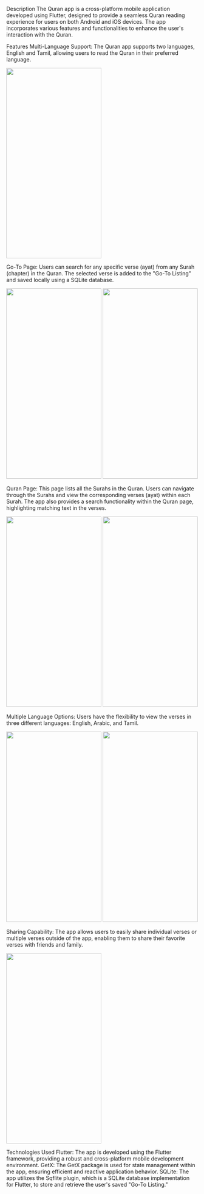 Description
The Quran app is a cross-platform mobile application developed using Flutter, designed to provide a seamless Quran reading experience for users on both Android and iOS devices. The app incorporates various features and functionalities to enhance the user's interaction with the Quran.

Features
Multi-Language Support: The Quran app supports two languages, English and Tamil, allowing users to read the Quran in their preferred language.

<img src="https://github.com/Laiq37/mahsa_chat/assets/51846274/4b427200-0d29-4ac1-98db-95e91f3f676e" width=250 height=500 >

Go-To Page: Users can search for any specific verse (ayat) from any Surah (chapter) in the Quran. The selected verse is added to the "Go-To Listing" and saved locally using a SQLite database.

<img src="https://github.com/Laiq37/mahsa_chat/assets/51846274/33d9c08d-f6f3-4b9d-8640-b66714ff068f" width=250 height=500 >
<img src="https://github.com/Laiq37/mahsa_chat/assets/51846274/9781039f-e6bf-45c2-9d7e-0b9a27bfdd17" width=250 height=500 >

Quran Page: This page lists all the Surahs in the Quran. Users can navigate through the Surahs and view the corresponding verses (ayat) within each Surah. The app also provides a search functionality within the Quran page, highlighting matching text in the verses.

<img src="https://github.com/Laiq37/mahsa_chat/assets/51846274/709cc09b-5234-445c-81d1-cb2539d68580" width=250 height=500 >
<img src="https://github.com/Laiq37/mahsa_chat/assets/51846274/d8ed2d25-8e08-4c9e-a5ec-275a311cf817" width=250 height=500 >

Multiple Language Options: Users have the flexibility to view the verses in three different languages: English, Arabic, and Tamil.

<img src="https://github.com/Laiq37/mahsa_chat/assets/51846274/89634749-f595-453c-afe8-fa864ab98579" width=250 height=500 >
<img src="https://github.com/Laiq37/mahsa_chat/assets/51846274/3d193e75-d8ce-47ac-909c-99a07e2ac3fc" width=250 height=500 >

Sharing Capability: The app allows users to easily share individual verses or multiple verses outside of the app, enabling them to share their favorite verses with friends and family.

<img src="https://github.com/Laiq37/mahsa_chat/assets/51846274/7e1233e4-f666-40c8-ba53-0ae74838c323" width=250 height=500 >

Technologies Used
Flutter: The app is developed using the Flutter framework, providing a robust and cross-platform mobile development environment.
GetX: The GetX package is used for state management within the app, ensuring efficient and reactive application behavior.
SQLite: The app utilizes the Sqflite plugin, which is a SQLite database implementation for Flutter, to store and retrieve the user's saved "Go-To Listing."
